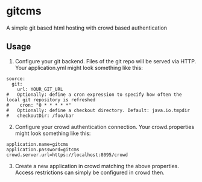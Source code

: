 # gitcms
A simple git based html hosting with crowd based authentication
## Usage
1. Configure your git backend. Files of the git repo will be served via HTTP.
Your application.yml might look something like this:

```
source:
  git:
    url: YOUR_GIT_URL
#   Optionally: define a cron expression to specify how often the local git repository is refreshed 
#    cron: "0 * * * * *"
#   Optionally: define a checkout directory. Default: java.io.tmpdir
#   checkoutDir: /foo/bar
```

2. Configure your crowd authentication connection.
Your crowd.properties might look something like this:

```
application.name=gitcms
application.password=gitcms
crowd.server.url=https://localhost:8095/crowd
```
3. Create a new application in crowd matching the above properties. Access restrictions can simply be configured in crowd then.
